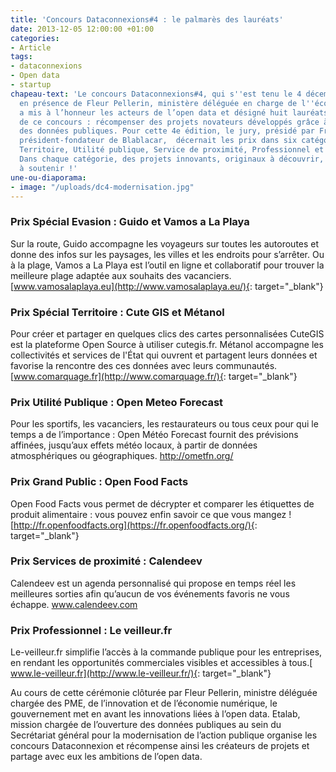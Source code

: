 ```yaml
---
title: 'Concours Dataconnexions#4 : le palmarès des lauréats'
date: 2013-12-05 12:00:00 +01:00
categories:
- Article
tags:
- dataconnexions
- Open data
- startup
chapeau-text: 'Le concours Dataconnexions#4, qui s''est tenu le 4 décembre dernier
  en présence de Fleur Pellerin, ministère déléguée en charge de l''économie numérique,
  a mis à l’honneur les acteurs de l’open data et désigné huit lauréats. Objectif
  de ce concours : récompenser des projets novateurs développés grâce à l’utilisation
  des données publiques. Pour cette 4e édition, le jury, présidé par Frédéric Mazzella,
  président-fondateur de Blablacar,  décernait les prix dans six catégories : Évasion,
  Territoire, Utilité publique, Service de proximité, Professionnel et Grand public.
  Dans chaque catégorie, des projets innovants, originaux à découvrir, à suivre ou
  à soutenir !'
une-ou-diaporama:
- image: "/uploads/dc4-modernisation.jpg"
---
```


### Prix Spécial Evasion : Guido et Vamos a La Playa

Sur la route, Guido accompagne les voyageurs sur toutes les autoroutes et donne des infos sur les paysages, les villes et les endroits pour s’arrêter. Ou à la plage, Vamos a La Playa est l’outil en ligne et collaboratif pour trouver la meilleure plage adaptée aux souhaits des vacanciers. [www.vamosalaplaya.eu](http://www.vamosalaplaya.eu/){: target="_blank"}
 

### Prix Spécial Territoire : Cute GIS et Métanol

Pour créer et partager en quelques clics des cartes personnalisées CuteGIS est la plateforme Open Source à utiliser cutegis.fr. Métanol accompagne les collectivités et services de l'État qui ouvrent et partagent leurs données  et favorise la rencontre des ces données avec leurs communautés. [www.comarquage.fr](http://www.comarquage.fr/){: target="_blank"}
 

### Prix Utilité Publique : Open Meteo Forecast

Pour les sportifs, les vacanciers, les restaurateurs ou tous ceux pour qui le temps a de l’importance : Open Météo Forecast fournit des prévisions affinées, jusqu’aux effets météo locaux, à partir de données atmosphériques ou géographiques. http://ometfn.org/
 

### Prix Grand Public : Open Food Facts

Open Food Facts vous permet de décrypter et comparer les étiquettes de produit alimentaire : vous pouvez enfin savoir ce que vous mangez !  [http://fr.openfoodfacts.org](https://fr.openfoodfacts.org/){: target="_blank"}
 

 

### Prix Services de proximité : Calendeev

Calendeev  est un agenda personnalisé qui propose en temps réel les meilleures sorties afin qu’aucun de vos événements favoris ne vous échappe. www.calendeev.com
 

### Prix Professionnel :  Le veilleur.fr

Le-veilleur.fr simplifie l’accès à la commande publique pour les entreprises, en rendant les opportunités commerciales visibles et accessibles à tous.[ www.le-veilleur.fr](http://www.le-veilleur.fr/){: target="_blank"}

Au cours de cette cérémonie clôturée par Fleur Pellerin, ministre déléguée chargée des PME, de l’innovation et de l’économie numérique, le gouvernement met en avant les innovations liées à l’open data. Etalab, mission chargée de l’ouverture des données publiques au sein du Secrétariat général pour la modernisation de l’action publique organise les concours Dataconnexion et récompense ainsi les créateurs de projets et partage avec eux les ambitions de l’open data.
